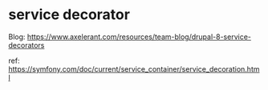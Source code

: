 # service decorator
Blog: https://www.axelerant.com/resources/team-blog/drupal-8-service-decorators

ref: https://symfony.com/doc/current/service_container/service_decoration.html
